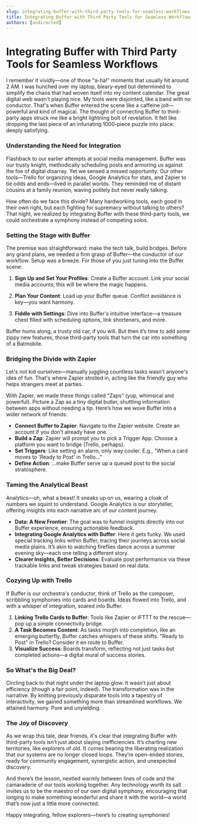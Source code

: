 ```yaml
---
slug: integrating-buffer-with-third-party-tools-for-seamless-workflows
title: Integrating Buffer with Third Party Tools for Seamless Workflows
authors: [undirected]
---
```



# Integrating Buffer with Third Party Tools for Seamless Workflows

I remember it vividly—one of those "a-ha!" moments that usually hit around 2 AM. I was hunched over my laptop, bleary-eyed but determined to simplify the chaos that had woven itself into my content calendar. The great digital web wasn't playing nice. My tools were disjointed, like a band with no conductor. That's when Buffer entered the scene like a caffeine jolt—powerful and kind of magical. The thought of connecting Buffer to third-party apps struck me like a bright lightning bolt of revelation. It felt like dropping the last piece of an infuriating 1000-piece puzzle into place: deeply satisfying.

### Understanding the Need for Integration

Flashback to our earlier attempts at social media management. Buffer was our trusty knight, methodically scheduling posts and armoring us against the foe of digital disarray. Yet we sensed a missed opportunity. Our other tools—Trello for organizing ideas, Google Analytics for stats, and Zapier to tie odds and ends—lived in parallel worlds. They reminded me of distant cousins at a family reunion, waving politely but never really talking.

How often do we face this divide? Many hardworking tools, each good in their own right, but each fighting for supremacy without talking to others? That night, we realized by integrating Buffer with these third-party tools, we could orchestrate a symphony instead of competing solos.

### Setting the Stage with Buffer

The premise was straightforward: make the tech talk, build bridges. Before any grand plans, we needed a firm grasp of Buffer—the conductor of our workflow. Setup was a breeze. For those of you just tuning into the Buffer scene: 

1. **Sign Up and Set Your Profiles**: Create a Buffer account. Link your social media accounts; this will be where the magic happens.

2. **Plan Your Content**: Load up your Buffer queue. Conflict avoidance is key—you want harmony.

3. **Fiddle with Settings**: Dive into Buffer's intuitive interface—a treasure chest filled with scheduling options, link shorteners, and more.

Buffer hums along, a trusty old car, if you will. But then it’s time to add some zippy new features, those third-party tools that turn the car into something of a Batmobile.

### Bridging the Divide with Zapier

Let's not kid ourselves—manually juggling countless tasks wasn’t anyone's idea of fun. That's where Zapier strolled in, acting like the friendly guy who helps strangers meet at parties. 

With Zapier, we made these things called "Zaps" (yup, whimsical and powerful). Picture a Zap as a tiny digital butler, shuttling information between apps without needing a tip. Here’s how we wove Buffer into a wider network of friends:

- **Connect Buffer to Zapier**: Navigate to the Zapier website. Create an account if you don’t already have one.
- **Build a Zap**: Zapier will prompt you to pick a Trigger App. Choose a platform you want to bridge (Trello, perhaps).
- **Set Triggers**: Like setting an alarm, only way cooler. E.g., "When a card moves to 'Ready to Post' in Trello..."
- **Define Action**: ...make Buffer serve up a queued post to the social stratosphere.

### Taming the Analytical Beast

Analytics—oh, what a beast! It sneaks up on us, wearing a cloak of numbers we squint to understand. Google Analytics is our storyteller, offering insights into each narrative arc of our content journey.

- **Data: A New Frontier**: The goal was to funnel insights directly into our Buffer experience, ensuring actionable feedback.
- **Integrating Google Analytics with Buffer**: Here it gets funky. We used special tracking links within Buffer, tracing their journeys across social media plains. It’s akin to watching fireflies dance across a summer evening sky—each one telling a different story.
- **Clearer Insights, Better Decisions**: Evaluate post performance via these trackable links and tweak strategies based on real data.

### Cozying Up with Trello

If Buffer is our orchestra's conductor, think of Trello as the composer, scribbling symphonies into cards and boards. Ideas flowed into Trello, and with a whisper of integration, soared into Buffer.

1. **Linking Trello Cards to Buffer**: Tools like Zapier or IFTTT to the rescue—pop up a simple connectivity bridge.
2. **A Task Becomes Content**: As tasks morph into completion, like an emerging butterfly, Buffer catches whispers of these shifts. "Ready to Post" in Trello? Consider it en route to Buffer.
3. **Visualize Success**: Boards transform, reflecting not just tasks but completed actions—a digital mural of success stories.

### So What's the Big Deal?

Circling back to that night under the laptop glow. It wasn’t just about efficiency (though a fair point, indeed). The transformation was in the narrative. By knitting previously disparate tools into a tapestry of interactivity, we gained something more than streamlined workflows. We attained harmony. Pure and unyielding.

### The Joy of Discovery

As we wrap this tale, dear friends, it's clear that integrating Buffer with third-party tools isn’t just about slaying inefficiencies. It’s charting new territories, like explorers of old. It comes bearing the liberating realization that our systems are no longer closed loops. They’re open-ended stories, ready for community engagement, synergistic action, and unexpected discovery.

And there’s the lesson, nestled warmly between lines of code and the camaraderie of our tools working together. Any technology worth its salt invites us to be the maestro of our own digital symphony, encouraging that longing to make something wonderful and share it with the world—a world that’s now just a little more connected.

Happy integrating, fellow explorers—here’s to creating symphonies!
